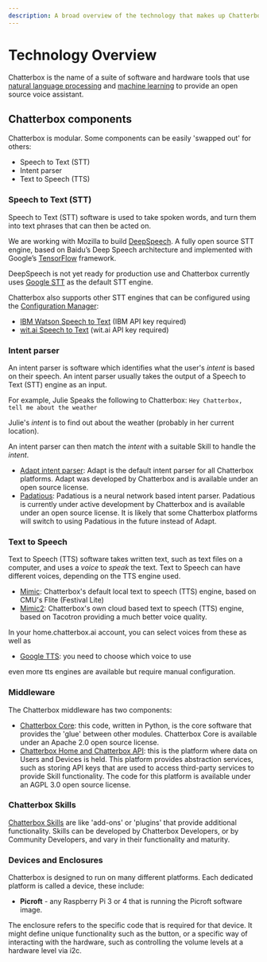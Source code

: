 ```yaml
---
description: A broad overview of the technology that makes up Chatterbox AI.
---
```


# Technology Overview

Chatterbox is the name of a suite of software and hardware tools that use [natural language processing](https://en.wikipedia.org/wiki/Natural_language_processing) and [machine learning](https://en.wikipedia.org/wiki/Machine_learning) to provide an open source voice assistant.

## Chatterbox components

Chatterbox is modular. Some components can be easily 'swapped out' for others:

* Speech to Text \(STT\)
* Intent parser
* Text to Speech \(TTS\)

### Speech to Text \(STT\)

Speech to Text \(STT\) software is used to take spoken words, and turn them into text phrases that can then be acted on.

We are working with Mozilla to build [DeepSpeech](https://github.com/mozilla/DeepSpeech). A fully open source STT engine, based on Baidu’s Deep Speech architecture and implemented with Google’s [TensorFlow](https://www.tensorflow.org/) framework.

DeepSpeech is not yet ready for production use and Chatterbox currently uses [Google STT](https://cloud.google.com/speech/) as the default STT engine.

Chatterbox also supports other STT engines that can be configured using the [Configuration Manager](https://github.com/HelloChatterbox/dev_documentation/tree/fa8dd19ece396fdac40a643e544472fe7433b789/docs/using-chatterbox-ai/customizations/config-manager.md):

* [IBM Watson Speech to Text](https://www.ibm.com/watson/services/speech-to-text/) \(IBM API key required\)
* [wit.ai Speech to Text](https://wit.ai/blog/2014/02/12/speech-api) \(wit.ai API key required\)

### Intent parser

An intent parser is software which identifies what the user's _intent_ is based on their speech. An intent parser usually takes the output of a Speech to Text \(STT\) engine as an input.

For example, Julie Speaks the following to Chatterbox: `Hey Chatterbox, tell me about the weather`

Julie's _intent_ is to find out about the weather \(probably in her current location\).

An intent parser can then match the _intent_ with a suitable Skill to handle the _intent_.

* [Adapt intent parser](https://github.com/ChatterboxAI/adapt): Adapt is the default intent parser for all Chatterbox platforms. Adapt was developed by Chatterbox and is available under an open source license.
* [Padatious](https://github.com/ChatterboxAI/padatious): Padatious is a neural network based intent parser. Padatious is currently under active development by Chatterbox and is available under an open source license. It is likely that some Chatterbox platforms will switch to using Padatious in the future instead of Adapt.

### Text to Speech

Text to Speech \(TTS\) software takes written text, such as text files on a computer, and uses a _voice_ to _speak_ the text. Text to Speech can have different voices, depending on the TTS engine used.

* [Mimic](https://github.com/ChatterboxAI/mimic): Chatterbox's default local text to speech \(TTS\) engine, based on CMU's Flite \(Festival Lite\)
* [Mimic2](https://github.com/ChatterboxAI/mimic2): Chatterbox's own cloud based text to speech \(TTS\) engine, based on Tacotron providing a much better voice quality.

In your home.chatterbox.ai account, you can select voices from these as well as

* [Google TTS](https://play.google.com/store/apps/details?id=com.google.android.tts): you need to choose which voice to use

even more tts engines are available but require manual configuration.

### Middleware

The Chatterbox middleware has two components:

* [Chatterbox Core](https://github.com/ChatterboxAI/chatterbox-core): this code, written in Python, is the core software that provides the 'glue' between other modules. Chatterbox Core is available under an Apache 2.0 open source license.
* [Chatterbox Home and Chatterbox API](https://home.chatterbox.ai): this is the platform where data on Users and Devices is held. This platform provides abstraction services, such as storing API keys that are used to access third-party services to provide Skill functionality. The code for this platform is available under an AGPL 3.0 open source license.

### Chatterbox Skills

[Chatterbox Skills](https://github.com/ChatterboxAI/chatterbox-skills) are like 'add-ons' or 'plugins' that provide additional functionality. Skills can be developed by Chatterbox Developers, or by Community Developers, and vary in their functionality and maturity.

### Devices and Enclosures

Chatterbox is designed to run on many different platforms. Each dedicated platform is called a device, these include:

* **Picroft** - any Raspberry Pi 3 or 4 that is running the Picroft software image.

The enclosure refers to the specific code that is required for that device. It might define unique functionality such as the button, or a specific way of interacting with the hardware, such as controlling the volume levels at a hardware level via i2c.

